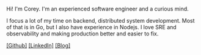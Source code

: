 Hi! I'm Corey. I'm an experienced software engineer and a curious mind. 

I focus a lot of my time on backend, distributed system development. 
Most of that is in Go, but I also have experience in Nodejs. 
I love SRE and observability and making production better and easier to fix.

[[Github]](https://github.com/coreyvan)
[[LinkedIn]](https://www.linkedin.com/in/cvanwoert/)
[[Blog]](https://coreyvan.dev/blog)